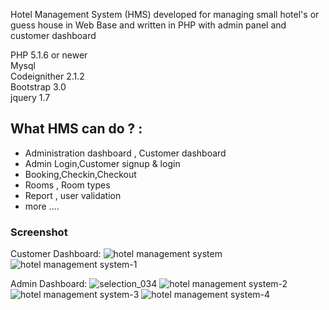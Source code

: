 Hotel Management System (HMS) developed for managing small hotel's or guess house in Web Base and written in PHP with admin panel and customer dashboard

PHP 5.1.6 or newer</br>
Mysql</br>
Codeignither 2.1.2</br>
Bootstrap 3.0</br>
jquery 1.7</br>



<h2>What HMS can do ? :</h2>
<ul>
  <li>Administration dashboard , Customer dashboard</li>
  <li>Admin Login,Customer signup & login</li> 
  <li>Booking,Checkin,Checkout</li>
  <li>Rooms , Room types</li>
  <li>Report , user validation</li>
  <li>more ....</li>
</ul>

### Screenshot
Customer Dashboard:
![hotel management system](https://cloud.githubusercontent.com/assets/6250203/20296819/2d7731f6-ab22-11e6-9863-d485b39c5e17.png)
![hotel management system-1](https://cloud.githubusercontent.com/assets/6250203/20296829/407c3698-ab22-11e6-869c-ec82d992320b.png)

Admin Dashboard:
![selection_034](https://cloud.githubusercontent.com/assets/6250203/9320485/0b92a0e8-4570-11e5-8d75-9ec4e365939e.png)
![hotel management system-2](https://cloud.githubusercontent.com/assets/6250203/20296838/4b6868ce-ab22-11e6-85bb-3bc118658c23.png)
![hotel management system-3](https://cloud.githubusercontent.com/assets/6250203/20296849/5b46792a-ab22-11e6-9f57-1793d3276e1c.png)
![hotel management system-4](https://cloud.githubusercontent.com/assets/6250203/20296852/65c41a9c-ab22-11e6-84a0-e31ecc9e7a2f.png)

